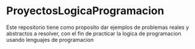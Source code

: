 # ProyectosLogicaProgramacion
Este repositorio tiene como proposito dar ejemplos de problemas reales y abstractos a resolver, con el fin de practicar la logica de programacion  usando lenguajes de programacion

